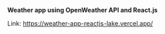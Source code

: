 **Weather app using OpenWeather API and React.js**

Link: https://weather-app-reactjs-lake.vercel.app/
